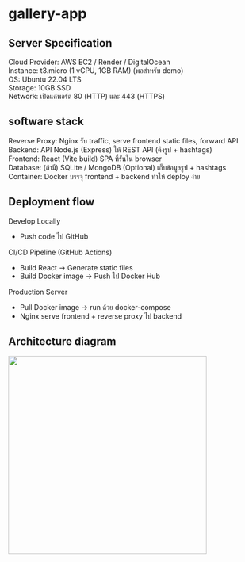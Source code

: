 # gallery-app

## Server Specification
Cloud Provider: AWS EC2 / Render / DigitalOcean \
Instance: t3.micro (1 vCPU, 1GB RAM) (พอสำหรับ demo) \
OS: Ubuntu 22.04 LTS \
Storage: 10GB SSD \
Network: เปิดแค่พอร์ต 80 (HTTP) และ 443 (HTTPS) 

## software stack
Reverse Proxy:	Nginx	รับ traffic, serve frontend static files, forward API \
Backend: API	Node.js (Express)	ให้ REST API (ดึงรูป + hashtags) \
Frontend:	React (Vite build)	SPA ที่รันใน browser \
Database: (ถ้ามี)	SQLite / MongoDB (Optional)	เก็บข้อมูลรูป + hashtags \
Container:	Docker	บรรจุ frontend + backend ทำให้ deploy ง่าย 

## Deployment flow
Develop Locally 
- Push code ไป GitHub

CI/CD Pipeline (GitHub Actions) 
- Build React → Generate static files 
- Build Docker image → Push ไป Docker Hub
  
Production Server 
- Pull Docker image → run ด้วย docker-compose 
- Nginx serve frontend + reverse proxy ไป backend 

## Architecture diagram
<img src="https://sdmntpraustraliaeast.oaiusercontent.com/files/00000000-66e0-61fa-aa38-73c669b5a1a5/raw?se=2025-09-04T09%3A32%3A22Z&sp=r&sv=2024-08-04&sr=b&scid=e4a2373c-033d-5ab9-93a6-6c9c7048108e&skoid=b7fc319f-b93c-4fac-ba5f-14fdc3f9209f&sktid=a48cca56-e6da-484e-a814-9c849652bcb3&skt=2025-09-03T23%3A55%3A22Z&ske=2025-09-04T23%3A55%3A22Z&sks=b&skv=2024-08-04&sig=hqP1qP9VhjVwnsVq5armLmESfw77/hVJUz9VPCKdm7w%3D" width="400" />

